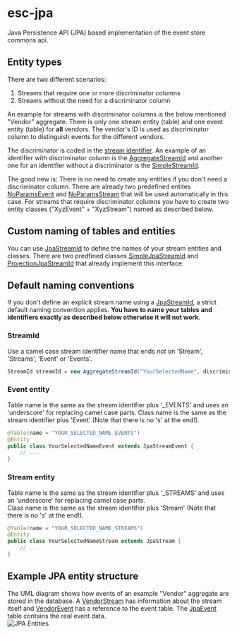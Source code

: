 # esc-jpa
Java Persistence API (JPA) based implementation of the event store commons api.

## Entity types
There are two different scenarios: 

1. Streams that require one or more discriminator columns 
2. Streams without the need for a discriminator column

An example for streams with discriminator columns is the below mentioned "Vendor" aggregate. There is only one
stream entity (table) and one event entity (table) for **all** vendors. The vendor's ID is used as discriminator
column to distinguish events for the different vendors.

The discriminator is coded in the [stream identifier](https://github.com/fuinorg/event-store-commons/blob/master/api/src/main/java/org/fuin/esc/api/StreamId.java). An example of an identifier with discriminator column is 
the [AggregateStreamId](src/test/java/org/fuin/esc/jpa/examples/AggregateStreamId.java) and another one for an
identifier without a discriminator is the [SimpleStreamId](https://github.com/fuinorg/event-store-commons/blob/master/api/src/main/java/org/fuin/esc/api/SimpleStreamId.java).

The good new is: There is no need to create any entities if you don't need a discriminator column. There are already
two predefined entites [NoParamsEvent](src/main/java/org/fuin/esc/jpa/NoParamsEvent.java) and
[NoParamsStream](src/main/java/org/fuin/esc/jpa/NoParamsStream.java) that will be used automatically in this case.
For streams that require discriminator columns you have to create two entity classes ("XyzEvent" + "XyzStream") named as described below.

## Custom naming of tables and entities
You can use [JpaStreamId](src/main/java/org/fuin/esc/jpa/JpaStreamId.java) to define the names of your stream entities and classes.
There are two predfined classes [SimpleJpaStreamId](src/main/java/org/fuin/esc/jpa/SimpleJpaStreamId.java) and
[ProjectionJpaStreamId](src/main/java/org/fuin/esc/jpa/ProjectionJpaStreamId.java) that already implement this interface.


## Default naming conventions
If you don't define an explicit stream name using a [JpaStreamId](src/main/java/org/fuin/esc/jpa/JpaStreamId.java),
a strict default naming convention applies. **You have to name your tables and identifiers exactly as described below otherwise it will not work**.

### StreamId
Use a camel case stream identifier name that ends *not* on 'Stream', 'Streams', 'Event' or 'Events'.
```java
StreamId streamId = new AggregateStreamId("YourSelectedName", discriminatorValue);
```

### Event entity
Table name is the same as the stream identifier plus '_EVENTS' and uses an 'underscore' for replacing camel case parts.
Class name is the same as the stream identifier plus 'Event' (Note that there is no 's' at the end!).
```java
@Table(name = "YOUR_SELECTED_NAME_EVENTS")
@Entity
public class YourSelectedNameEvent extends JpaStreamEvent { 
    // ... 
}
```

### Stream entity 
Table name is the same as the stream identifier plus '_STREAMS' and uses an 'underscore' for replacing camel case parts.   
Class name is the same as the stream identifier plus 'Stream' (Note that there is no 's' at the end!).
```java
@Table(name = "YOUR_SELECTED_NAME_STREAMS")
@Entity
public class YourSelectedNameStream extends JpaStream { 
    // ... 
}
```

## Example JPA entity structure
The UML diagram shows how events of an example "Vendor" aggregate are stored in the database. 
A [VendorStream](src/test/java/org/fuin/esc/jpa/examples/VendorStream.java) has information about the stream itself 
and [VendorEvent](src/test/java/org/fuin/esc/jpa/examples/VendorEvent.java) has a reference to the event table. 
The [JpaEvent](src/main/java/org/fuin/esc/jpa/JpaEvent.java) table contains the real event data.    
![JPA Entities](https://raw.github.com/fuinorg/event-store-commons/master/jpa/src/main/doc/esc-jpa-example.png)

